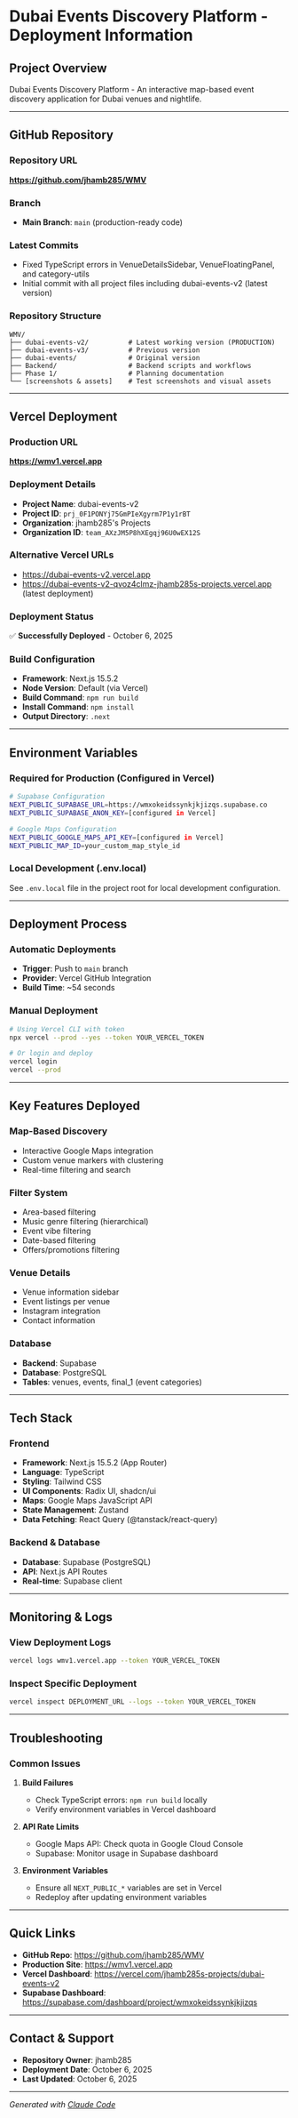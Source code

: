 # Dubai Events Discovery Platform - Deployment Information

## Project Overview
Dubai Events Discovery Platform - An interactive map-based event discovery application for Dubai venues and nightlife.

---

## GitHub Repository

### Repository URL
**https://github.com/jhamb285/WMV**

### Branch
- **Main Branch**: `main` (production-ready code)

### Latest Commits
- Fixed TypeScript errors in VenueDetailsSidebar, VenueFloatingPanel, and category-utils
- Initial commit with all project files including dubai-events-v2 (latest version)

### Repository Structure
```
WMV/
├── dubai-events-v2/          # Latest working version (PRODUCTION)
├── dubai-events-v3/          # Previous version
├── dubai-events/             # Original version
├── Backend/                  # Backend scripts and workflows
├── Phase 1/                  # Planning documentation
└── [screenshots & assets]    # Test screenshots and visual assets
```

---

## Vercel Deployment

### Production URL
**https://wmv1.vercel.app**

### Deployment Details
- **Project Name**: dubai-events-v2
- **Project ID**: `prj_0F1PONYj75GmPIeXgyrm7P1y1rBT`
- **Organization**: jhamb285's Projects
- **Organization ID**: `team_AXzJM5P8hXEgqj96U0wEX12S`

### Alternative Vercel URLs
- https://dubai-events-v2.vercel.app
- https://dubai-events-v2-qvoz4clmz-jhamb285s-projects.vercel.app (latest deployment)

### Deployment Status
✅ **Successfully Deployed** - October 6, 2025

### Build Configuration
- **Framework**: Next.js 15.5.2
- **Node Version**: Default (via Vercel)
- **Build Command**: `npm run build`
- **Install Command**: `npm install`
- **Output Directory**: `.next`

---

## Environment Variables

### Required for Production (Configured in Vercel)
```bash
# Supabase Configuration
NEXT_PUBLIC_SUPABASE_URL=https://wmxokeidssynkjkjizqs.supabase.co
NEXT_PUBLIC_SUPABASE_ANON_KEY=[configured in Vercel]

# Google Maps Configuration
NEXT_PUBLIC_GOOGLE_MAPS_API_KEY=[configured in Vercel]
NEXT_PUBLIC_MAP_ID=your_custom_map_style_id
```

### Local Development (.env.local)
See `.env.local` file in the project root for local development configuration.

---

## Deployment Process

### Automatic Deployments
- **Trigger**: Push to `main` branch
- **Provider**: Vercel GitHub Integration
- **Build Time**: ~54 seconds

### Manual Deployment
```bash
# Using Vercel CLI with token
npx vercel --prod --yes --token YOUR_VERCEL_TOKEN

# Or login and deploy
vercel login
vercel --prod
```

---

## Key Features Deployed

### Map-Based Discovery
- Interactive Google Maps integration
- Custom venue markers with clustering
- Real-time filtering and search

### Filter System
- Area-based filtering
- Music genre filtering (hierarchical)
- Event vibe filtering
- Date-based filtering
- Offers/promotions filtering

### Venue Details
- Venue information sidebar
- Event listings per venue
- Instagram integration
- Contact information

### Database
- **Backend**: Supabase
- **Database**: PostgreSQL
- **Tables**: venues, events, final_1 (event categories)

---

## Tech Stack

### Frontend
- **Framework**: Next.js 15.5.2 (App Router)
- **Language**: TypeScript
- **Styling**: Tailwind CSS
- **UI Components**: Radix UI, shadcn/ui
- **Maps**: Google Maps JavaScript API
- **State Management**: Zustand
- **Data Fetching**: React Query (@tanstack/react-query)

### Backend & Database
- **Database**: Supabase (PostgreSQL)
- **API**: Next.js API Routes
- **Real-time**: Supabase client

---

## Monitoring & Logs

### View Deployment Logs
```bash
vercel logs wmv1.vercel.app --token YOUR_VERCEL_TOKEN
```

### Inspect Specific Deployment
```bash
vercel inspect DEPLOYMENT_URL --logs --token YOUR_VERCEL_TOKEN
```

---

## Troubleshooting

### Common Issues

1. **Build Failures**
   - Check TypeScript errors: `npm run build` locally
   - Verify environment variables in Vercel dashboard

2. **API Rate Limits**
   - Google Maps API: Check quota in Google Cloud Console
   - Supabase: Monitor usage in Supabase dashboard

3. **Environment Variables**
   - Ensure all `NEXT_PUBLIC_*` variables are set in Vercel
   - Redeploy after updating environment variables

---

## Quick Links

- **GitHub Repo**: https://github.com/jhamb285/WMV
- **Production Site**: https://wmv1.vercel.app
- **Vercel Dashboard**: https://vercel.com/jhamb285s-projects/dubai-events-v2
- **Supabase Dashboard**: https://supabase.com/dashboard/project/wmxokeidssynkjkjizqs

---

## Contact & Support

- **Repository Owner**: jhamb285
- **Deployment Date**: October 6, 2025
- **Last Updated**: October 6, 2025

---

*Generated with [Claude Code](https://claude.com/claude-code)*
